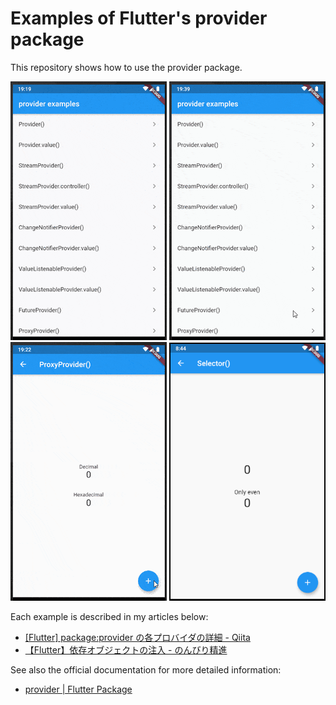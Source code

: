 # Examples of Flutter's provider package

This repository shows how to use the provider package.

![Screencast1](doc/images/screencast1.gif)
![Screencast2](doc/images/screencast2.gif)
![Screencast3](doc/images/screencast3.gif)
![Screencast4](doc/images/screencast4.gif)

Each example is described in my articles below:

* [[Flutter] package:provider の各プロバイダの詳細 - Qiita](https://qiita.com/kabochapo/items/a90d8438243c27e2f6d9)
* [【Flutter】依存オブジェクトの注入 - のんびり精進](https://kabochapo.hateblo.jp/entry/2019/07/01/211953)

See also the official documentation for more detailed information:

* [provider | Flutter Package](https://pub.dev/packages/provider)
